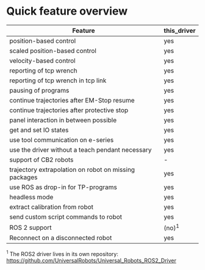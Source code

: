 # Quick feature overview

| Feature                                               | this_driver           |
| ---                                                   | ---                   |
| position-based control                                | yes                   |
| scaled position-based control                         | yes                   |
| velocity-based control                                | yes                   |
| reporting of tcp wrench                               | yes                   |
| reporting of tcp wrench in tcp link                   | yes                   |
| pausing of programs                                   | yes                   |
| continue trajectories after EM-Stop resume            | yes                   |
| continue trajectories after protective stop           | yes                   |
| panel interaction in between possible                 | yes                   |
| get and set IO states                                 | yes               |
| use tool communication on e-series                    | yes                   |
| use the driver without a teach pendant necessary      | yes               |
| support of CB2 robots                                 | -                     |
| trajectory extrapolation on robot on missing packages | yes                   |
| use ROS as drop-in for TP-programs                    | yes   |
| headless mode                                         | yes   |
| extract calibration from robot                        | yes                   |
| send custom script commands to robot                  | yes                   |
| ROS 2 support                                         | (no)<sup>1</sup>      |
| Reconnect on a disconnected robot                     | yes           |


<sup>1</sup> The ROS2 driver lives in its own repository: https://github.com/UniversalRobots/Universal_Robots_ROS2_Driver

